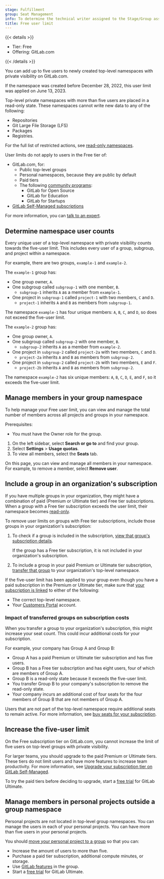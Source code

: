 ```yaml
---
stage: Fulfillment
group: Seat Management
info: To determine the technical writer assigned to the Stage/Group associated with this page, see https://handbook.gitlab.com/handbook/product/ux/technical-writing/#assignments
title: Free user limit
---
```


{{< details >}}

- Tier: Free
- Offering: GitLab.com

{{< /details >}}

You can add up to five users to newly created top-level namespaces with
private visibility on GitLab.com.

If the namespace was created before December 28, 2022, this user limit was
applied on June 13, 2023.

Top-level private namespaces with more than five users are placed in a read-only
state. These namespaces cannot write new data to any of the following:

- Repositories
- Git Large File Storage (LFS)
- Packages
- Registries.

For the full list of restricted actions, see [read-only namespaces](read_only_namespaces.md).

User limits do not apply to users in the Free tier of:

- GitLab.com, for:
  - Public top-level groups
  - Personal namespaces, because they are public by default
  - Paid tiers
  - The following [community programs](https://about.gitlab.com/community/):
    - GitLab for Open Source
    - GitLab for Education
    - GitLab for Startups
- [GitLab Self-Managed subscriptions](../subscriptions/self_managed/_index.md)

For more information, you can [talk to an expert](https://page.gitlab.com/usage_limits_help.html).

## Determine namespace user counts

Every unique user of a top-level namespace with private visibility counts towards
the five-user limit. This includes every user of a group, subgroup, and project
within a namespace.

For example, there are two groups, `example-1` and `example-2`.

The `example-1` group has:

- One group owner, `A`.
- One subgroup called `subgroup-1` with one member, `B`.
  - `subgroup-1` inherits `A` as a member from `example-1`.
- One project in `subgroup-1` called `project-1` with two members, `C` and `D`.
  - `project-1` inherits `A` and `B` as members from `subgroup-1`.

The namespace `example-1` has four unique members: `A`, `B`, `C`, and `D`, so
does not exceed the five-user limit.

The `example-2` group has:

- One group owner, `A`.
- One subgroup called `subgroup-2` with one member, `B`.
  - `subgroup-2` inherits `A` as a member from `example-2`.
- One project in `subgroup-2` called `project-2a` with two members, `C` and `D`.
  - `project-2a` inherits `A` and `B` as members from `subgroup-2`.
- One project in `subgroup-2` called `project-2b` with two members, `E` and `F`.
  - `project-2b` inherits `A` and `B` as members from `subgroup-2`.

The namespace `example-2` has six unique members: `A`, `B`, `C`, `D`, `E`, and `F`,
so it exceeds the five-user limit.

## Manage members in your group namespace

To help manage your Free user limit,
you can view and manage the total number of members across all projects and groups
in your namespace.

Prerequisites:

- You must have the Owner role for the group.

1. On the left sidebar, select **Search or go to** and find your group.
1. Select **Settings** > **Usage quotas**.
1. To view all members, select the **Seats** tab.

On this page, you can view and manage all members in your namespace. For example,
to remove a member, select **Remove user**.

## Include a group in an organization's subscription

If you have multiple groups in your organization, they might have a
combination of paid (Premium or Ultimate tier) and Free tier subscriptions.
When a group with a Free tier subscription exceeds the user limit, their
namespace becomes [read-only](read_only_namespaces.md).

To remove user limits on groups with Free tier subscriptions, include those groups
in your organization's subscription:

1. To check if a group is included in the subscription,
   [view that group's subscription details](../subscriptions/manage_subscription.md#view-subscription).

   If the group has a Free tier subscription, it is not included in your organization's
   subscription.

1. To include a group in your paid Premium or Ultimate tier subscription,
   [transfer that group](group/manage.md#transfer-a-group) to your
   organization's top-level namespace.

If the five-user limit has been applied to your group even though you have
a paid subscription in the Premium or Ultimate tier, make sure that
[your subscription is linked](../subscriptions/manage_subscription.md#link-subscription-to-a-group)
to either of the following:

- The correct top-level namespace.
- Your [Customers Portal](../subscriptions/customers_portal.md) account.

### Impact of transferred groups on subscription costs

When you transfer a group to your organization's subscription, this might
increase your seat count. This could incur additional costs for your subscription.

For example, your company has Group A and Group B:

- Group A has a paid Premium or Ultimate tier subscription and has five users.
- Group B has a Free tier subscription and has eight users, four of which are
  members of Group A.
- Group B is a read-only state because it exceeds the five-user limit.
- You transfer Group B to your company's subscription to remove the read-only state.
- Your company incurs an additional cost of four seats for the
  four members of Group B that are not members of Group A.

Users that are not part of the top-level namespace require additional seats to
remain active. For more information, see
[buy seats for your subscription](../subscriptions/manage_users_and_seats.md#buy-more-seats).

## Increase the five-user limit

On the Free subscription tier on GitLab.com, you cannot increase the limit of five users on
top-level groups with private visibility.

For larger teams, you should upgrade to the paid Premium or Ultimate tiers. These tiers
do not limit users and have more features to increase team productivity. For more
information, see [Upgrade your subscription tier on GitLab Self-Managed](../subscriptions/manage_subscription.md#upgrade-subscription-tier).

To try the paid tiers before deciding to upgrade, start a
[free trial](https://gitlab.com/-/trial_registrations/new?glm_source=docs.gitlab.com/ee/user/free_user_limit.html)
for GitLab Ultimate.

## Manage members in personal projects outside a group namespace

Personal projects are not located in top-level group namespaces. You can manage
the users in each of your personal projects. You can have more than five
users in your personal projects.

You should [move your personal project to a group](../tutorials/move_personal_project_to_group/_index.md)
so that you can:

- Increase the amount of users to more than five.
- Purchase a paid tier subscription, additional compute minutes, or storage.
- Use [GitLab features](https://about.gitlab.com/pricing/feature-comparison/) in the group.
- Start a [free trial](https://gitlab.com/-/trial_registrations/new?glm_source=docs.gitlab.com/ee/user/free_user_limit.html) for GitLab Ultimate.
